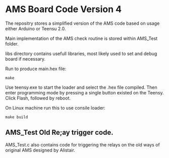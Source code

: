 # AMS Board Code Version 4
The repositry stores a simplified version of the AMS code based on usage either Arduino or Teensu 2.0.

Main implementation of the AMS check routine is stored within AMS_Test folder.

libs directory contains usefull libraries, most likely used to set and debug board if necessary.

Run to produce main.hex file:
```
make
```
Use teensy.exe to start the loader and select the .hex file compiled. Then enter programming mode by pressing a single button existed on the Teensy. Click Flash, followed by reboot.

On Linux machine run this to use consile loader:
```
make build
```

## AMS_Test Old Re;ay trigger code.
AMS_Test.c also contains code for triggering the relays on the old ways of original AMS designed by Alistair.